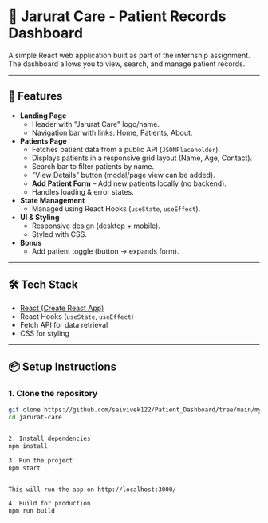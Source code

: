 # 🏥 Jarurat Care - Patient Records Dashboard

A simple React web application built as part of the internship assignment.  
The dashboard allows you to view, search, and manage patient records.

---

## 🚀 Features
- **Landing Page**
  - Header with "Jarurat Care" logo/name.
  - Navigation bar with links: Home, Patients, About.
- **Patients Page**
  - Fetches patient data from a public API (`JSONPlaceholder`).
  - Displays patients in a responsive grid layout (Name, Age, Contact).
  - Search bar to filter patients by name.
  - "View Details" button (modal/page view can be added).
  - **Add Patient Form** – Add new patients locally (no backend).
  - Handles loading & error states.
- **State Management**
  - Managed using React Hooks (`useState`, `useEffect`).
- **UI & Styling**
  - Responsive design (desktop + mobile).
  - Styled with CSS.
- **Bonus**
  - Add patient toggle (button → expands form).

---

## 🛠️ Tech Stack
- [React (Create React App)](https://create-react-app.dev/)
- React Hooks (`useState`, `useEffect`)
- Fetch API for data retrieval
- CSS for styling

---

## 📦 Setup Instructions

### 1. Clone the repository
```bash
git clone https://github.com/saivivek122/Patient_Dashboard/tree/main/myapp
cd jarurat-care


2. Install dependencies
npm install

3. Run the project
npm start


This will run the app on http://localhost:3000/

4. Build for production
npm run build